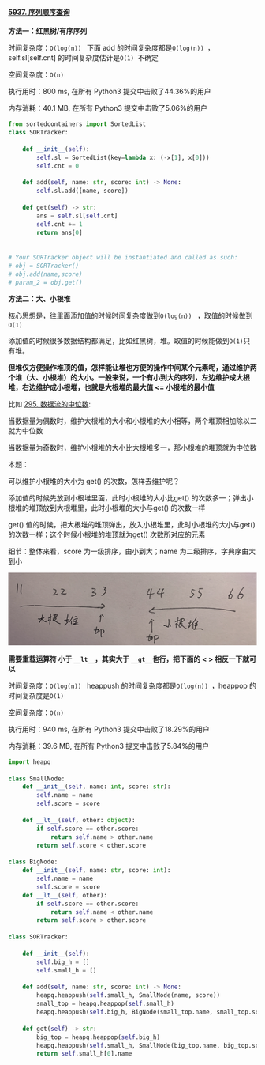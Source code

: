#### [5937. 序列顺序查询](https://leetcode-cn.com/problems/sequentially-ordinal-rank-tracker/)

**方法一：红黑树/有序序列**

时间复杂度：`O(log(n)) `   下面 add 的时间复杂度都是`O(log(n)) `，self.sl[self.cnt] 的时间复杂度估计是`O(1) `不确定

空间复杂度：`O(n)`

执行用时：800 ms, 在所有 Python3 提交中击败了44.36%的用户

内存消耗：40.1 MB, 在所有 Python3 提交中击败了5.06%的用户

```python
from sortedcontainers import SortedList
class SORTracker:

    def __init__(self):
        self.sl = SortedList(key=lambda x: (-x[1], x[0]))
        self.cnt = 0

    def add(self, name: str, score: int) -> None:
        self.sl.add([name, score])

    def get(self) -> str:
        ans = self.sl[self.cnt]
        self.cnt += 1
        return ans[0]
        

# Your SORTracker object will be instantiated and called as such:
# obj = SORTracker()
# obj.add(name,score)
# param_2 = obj.get()
```

**方法二：大、小根堆**

核心思想是，往里面添加值的时候时间复杂度做到`O(log(n)) `  ，取值的时候做到`O(1)`

添加值的时候很多数据结构都满足，比如红黑树，堆。取值的时候能做到`O(1)`只有堆。

**但堆仅方便操作堆顶的值，怎样能让堆也方便的操作中间某个元素呢，通过维护两个堆（大、小根堆）的大小。一般来说，一个有小到大的序列，左边维护成大根堆，右边维护成小根堆，也就是大根堆的最大值 <= 小根堆的最小值**

比如 [295. 数据流的中位数](https://leetcode-cn.com/problems/find-median-from-data-stream/):

当数据量为偶数时，维护大根堆的大小和小根堆的大小相等，两个堆顶相加除以二就为中位数

当数据量为奇数时，维护小根堆的大小比大根堆多一，那小根堆的堆顶就为中位数

本题：

可以维护小根堆的大小为 get() 的次数，怎样去维护呢？

添加值的时候先放到小根堆里面，此时小根堆的大小比get() 的次数多一；弹出小根堆的堆顶放到大根堆里，此时小根堆的大小与get() 的次数一样

get() 值的时候，把大根堆的堆顶弹出，放入小根堆里，此时小根堆的大小与get() 的次数一样；这个时候小根堆的堆顶就为get() 次数所对应的元素

细节：整体来看，score 为一级排序，由小到大；name 为二级排序，字典序由大到小

![](../doc/大小根堆.png)

**需要重载运算符 小于 `__lt__`，其实大于 `__gt__`也行，把下面的 < > 相反一下就可以**

时间复杂度：`O(log(n)) `   heappush 的时间复杂度都是`O(log(n)) `，heappop 的时间复杂度是`O(1) `

空间复杂度：`O(n)`

执行用时：940 ms, 在所有 Python3 提交中击败了18.29%的用户

内存消耗：39.6 MB, 在所有 Python3 提交中击败了5.84%的用户

```python
import heapq

class SmallNode:
    def __init__(self, name: int, score: str):
        self.name = name
        self.score = score
    
    def __lt__(self, other: object):
        if self.score == other.score:
            return self.name > other.name
        return self.score < other.score

class BigNode:
    def __init__(self, name: str, score: int):
        self.name = name
        self.score = score
    def __lt__(self, other):
        if self.score == other.score:
            return self.name < other.name
        return self.score > other.score

class SORTracker:

    def __init__(self):
        self.big_h = []
        self.small_h = []

    def add(self, name: str, score: int) -> None:
        heapq.heappush(self.small_h, SmallNode(name, score))
        small_top = heapq.heappop(self.small_h)
        heapq.heappush(self.big_h, BigNode(small_top.name, small_top.score))

    def get(self) -> str:
        big_top = heapq.heappop(self.big_h)
        heapq.heappush(self.small_h, SmallNode(big_top.name, big_top.score))
        return self.small_h[0].name
      
```

